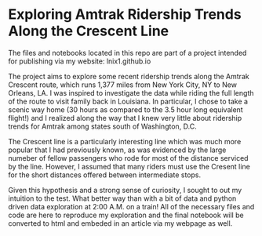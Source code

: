 # Exploring Amtrak Ridership Trends Along the Crescent Line

The files and notebooks located in this repo are part of a project intended for publishing via my website: lnix1.github.io

The project aims to explore some recent ridership trends along the Amtrak Crescent route, which runs 1,377 miles from New York City, NY to New Orleans, LA. I was inspired to investigate the data while riding the full length of the route to visit family back in Louisiana. In particular, I chose to take a scenic way home (30 hours as compared to the 3.5 hour long equivalent flight!) and I realized along the way that I knew very little about ridership trends for Amtrak among states south of Washington, D.C. 

The Crescent line is a particularly interesting line which was much more popular that I had previously known, as was evidenced by the large numeber of fellow passengers who rode for most of the distance serviced by the line. However, I assumed that many riders must use the Cresent line for the short distances offered between intermediate stops. 

Given this hypothesis and a strong sense of curiosity, I sought to out my intuition to the test. What better way than with a bit of data and python driven data exploration at 2:00 A.M. on a train! All of the necessary files and code are here to reproduce my exploration and the final notebook will be converted to html and embeded in an article via my webpage as well.
